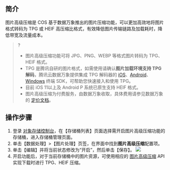 ## 简介

图片高级压缩是 COS 基于数据万象推出的图片压缩功能，可以更加高效地将图片格式转码为 TPG 或 HEIF 高压缩比格式，有效降低图片传输链路及加载耗时，降低带宽及流量成本。

>?
>
>- 图片高级压缩功能可将 JPG、PNG、WEBP 等格式图片转码为 TPG、HEIF 格式。
>- TPG 是腾讯自研的图片格式，如需使用请确认**图片加载环境支持 TPG 解码**，腾讯云数据万象提供集成 TPG 解码器的 [iOS](https://cloud.tencent.com/document/product/460/47732)、[Android](https://cloud.tencent.com/document/product/460/47737)、[Windows](https://main.qcloudimg.com/raw/851dd252378813d250eeca5ed55ffd36/TPG_win_SDK.zip) 终端 SDK，可帮助您快速接入和使用 TPG。
>- 目前 iOS 11以上及 Android P 系统已原生支持 HEIF 格式。
>- 图片高级压缩为付费服务，由数据万象收取，具体费用请参见数据万象的 [定价文档](https://cloud.tencent.com/doc/product/460/6970)。

## 操作步骤

1. 登录 [对象存储控制台](https://console.cloud.tencent.com/cos5/bucket)，在【存储桶列表】页面选择需开启图片高级压缩功能的存储桶，进入存储桶管理页面。
2. 单击【数据处理】>【图片处理】页签，在界面中找到**图片高级压缩**配置项。
3. 单击【编辑】并将当前状态修改为“开启”，然后单击【保存】。
   ![](https://main.qcloudimg.com/raw/e58c2f4bbae3ba4abbd5b3ac7e41c3dc.png)
4. 开启功能后，对于当前存储桶中的图片资源，可使用相应的 [图片高级压缩](https://cloud.tencent.com/document/product/436/48987) API 实现下载时进行 TPG、HEIF 压缩。
